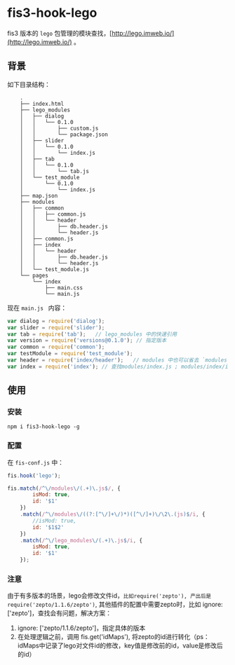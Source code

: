 # fis3-hook-lego
fis3 版本的 `lego` 包管理的模块查找，[http://lego.imweb.io/](http://lego.imweb.io/) 。

## 背景
如下目录结构：

```
    .
    ├── index.html
    ├── lego_modules
    │   ├── dialog
    │   │   └── 0.1.0
    │   │       ├── custom.js
    │   │       └── package.json
    │   ├── slider
    │   │   └── 0.1.0
    │   │       └── index.js
    │   ├── tab
    │   │   └── 0.1.0
    │   │       └── tab.js
    │   └── test_module
    │       └── 0.1.0
    │           └── index.js
    ├── map.json
    ├── modules
    │   ├── common
    │   │   ├── common.js
    │   │   └── header
    │   │       ├── db.header.js
    │   │       └── header.js
    │   ├── common.js
    │   ├── index
    │   │   └── header
    │   │       ├── db.header.js
    │   │       └── header.js
    │   └── test_module.js
    └── pages
        └── index
            ├── main.css
            └── main.js
```
现在 `main.js ` 内容：

```js
var dialog = require('dialog');
var slider = require('slider');
var tab = require('tab');   // lego_modules 中的快速引用
var version = require('versions@0.1.0'); // 指定版本
var common = require('common');
var testModule = require('test_module');
var header = require('index/header');   // modules 中也可以省去 `modules`
var index = require('index'); // 查找modules/index.js ; modules/index/index.js
```


## 使用

### 安装
```
npm i fis3-hook-lego -g
```

### 配置
在 `fis-conf.js` 中：
```js
fis.hook('lego');

fis.match(/^\/modules\/(.+)\.js$/, {
        isMod: true,
        id: '$1'
    })
    .match(/^\/modules\/((?:[^\/]+\/)*)([^\/]+)\/\2\.(js)$/i, {
        //isMod: true,
        id: '$1$2'
    })
    .match(/^\/lego_modules\/(.+)\.js$/i, {
        isMod: true,
        id: '$1'
    });
```

### 注意
由于有多版本的场景，lego会修改文件id，`比如require('zepto'), 产出后是 require('zepto/1.1.6/zepto')`,
其他插件的配置中需要zepto时，比如 ignore: ['zepto']，查找会有问题，解决方案：
1. ignore: ['zepto/1.1.6/zepto']，指定具体的版本
2. 在处理逻辑之前，调用 fis.get('idMaps'), 将zepto的id进行转化（ps：idMaps中记录了lego对文件id的修改，key值是修改前的id，value是修改后的id）    
